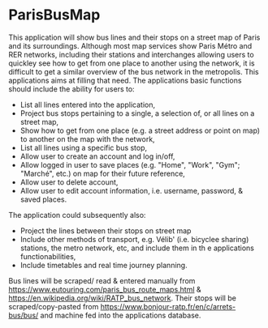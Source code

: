 # ParisBusMap

This application will show bus lines and their stops on a street map of Paris and its surroundings. Although most map services show Paris Métro and RER networks, including their stations and interchanges allowing users to quickley see how to get from one place to another using the network, it is difficult to get a similar overview of the bus network in the metropolis. This applications aims at filling that need. The applications basic functions should include the ability for users to:

- List all lines entered into the application,
- Project bus stops pertaining to a single, a selection of, or all lines on a street map,
- Show how to get from one place (e.g. a street address or point on map) to another on the map with the network,
- List all lines using a specific bus stop,
- Allow user to create an account and log in/off,
- Allow logged in user to save places (e.g. "Home", "Work", "Gym"; "Marché", etc.) on map for their future reference,
- Allow user to delete account,
- Allow user to edit account information, i.e. username, password, & saved places.

The application could subsequently also:
- Project the lines between their stops on street map
- Include other methods of transport, e.g. Vélib' (i.e. bicyclee sharing) stations, the metro network, etc, and include them in th e applications functionabilities,
- Include timetables and real time journey planning.

Bus lines will be scraped/ read & entered manually from https://www.eutouring.com/paris_bus_route_maps.html & https://en.wikipedia.org/wiki/RATP_bus_network. Their stops will be scraped/copy-pasted from https://www.bonjour-ratp.fr/en/c/arrets-bus/bus/ and machine fed into the applications database.
